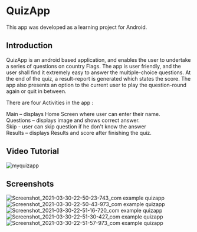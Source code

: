 # QuizApp
This app was developed as a learning project for Android. 

## Introduction
QuizApp is an android based application, and enables the user to undertake a series of questions on country Flags. The app is user friendly, and the user shall find it extremely easy to answer the multiple-choice questions. At the end of the quiz, a result-report is generated which states the score. The app also presents an option to the current user to play the question-round again or quit in between.

There are four Activities in the app :

Main      – displays Home Screen where user can enter their name.\
Questions – displays image and shows correct answer.\
Skip      - user can skip question if he don't know the answer\
Results   – displays Results and score after finishing the quiz.
## Video Tutorial
![myquizapp](https://user-images.githubusercontent.com/81551733/113189514-e58ebd80-9278-11eb-9ef7-cce7fa5855f1.gif)
## Screenshots
![Screenshot_2021-03-30-22-50-23-743_com example quizapp](https://user-images.githubusercontent.com/81551733/113189536-ec1d3500-9278-11eb-98e8-a96b7edc3271.jpg)&nbsp; &nbsp; &nbsp; 
![Screenshot_2021-03-30-22-50-43-973_com example quizapp](https://user-images.githubusercontent.com/81551733/113189541-ede6f880-9278-11eb-9333-eb4640efacc4.jpg)&nbsp; &nbsp; &nbsp; 
![Screenshot_2021-03-30-22-51-16-720_com example quizapp](https://user-images.githubusercontent.com/81551733/113189553-f0495280-9278-11eb-93ad-7f09d4c10014.jpg)&nbsp; &nbsp; &nbsp; 
![Screenshot_2021-03-30-22-51-30-427_com example quizapp](https://user-images.githubusercontent.com/81551733/113189561-f2abac80-9278-11eb-9001-3ba1f2014b69.jpg)&nbsp; &nbsp; &nbsp; 
![Screenshot_2021-03-30-22-51-57-973_com example quizapp](https://user-images.githubusercontent.com/81551733/113189566-f50e0680-9278-11eb-8b7e-3043831823a7.jpg)&nbsp; &nbsp; &nbsp; 
